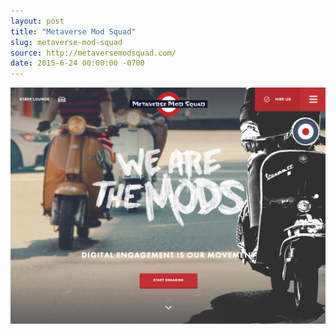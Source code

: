 ```yaml
---
layout: post
title: "Metaverse Mod Squad"
slug: metaverse-mod-squad
source: http://metaversemodsquad.com/
date: 2015-6-24 00:00:00 -0700
---
```


<img src="/screenshots/metaverse-mod-squad.jpg">
